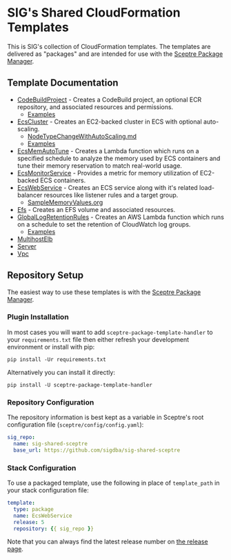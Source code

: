 # SIG's Shared CloudFormation Templates

This is SIG's collection of CloudFormation templates. The templates are
delivered as "packages" and are intended for use with the 
[Sceptre Package Manager](https://github.com/sigdba/sceptre_package_template_handler).

## Template Documentation
- [CodeBuildProject](templates/CodeBuildProject/readme.md) - Creates a CodeBuild project, an optional ECR repository, and associated resources and permissions.
  - [Examples](templates/CodeBuildProject/examples)
- [EcsCluster](templates/EcsCluster/readme.md) - Creates an EC2-backed cluster in ECS with optional auto-scaling.
  - [NodeTypeChangeWithAutoScaling.md](templates/EcsCluster/doc/NodeTypeChangeWithAutoScaling.md)
  - [Examples](templates/EcsCluster/examples)
- [EcsMemAutoTune](templates/EcsMemAutoTune/readme.md) - Creates a Lambda function which runs on a specified schedule to analyze the memory used by ECS containers and tune their memory reservation to match real-world usage.
- [EcsMonitorService](templates/EcsMonitorService/readme.md) - Provides a metric for memory utilization of EC2-backed ECS containers.
- [EcsWebService](templates/EcsWebService/readme.md) - Creates an ECS service along with it's related load-balancer resources like listener rules and a target group.
  - [SampleMemoryValues.org](templates/EcsWebService/doc/SampleMemoryValues.org)
- [Efs](templates/Efs/readme.md) - Creates an EFS volume and associated resources.
- [GlobalLogRetentionRules](templates/GlobalLogRetentionRules/readme.md) - Creates an AWS Lambda function which runs on a schedule to set the retention of CloudWatch log groups.
  - [Examples](templates/GlobalLogRetentionRules/examples)
- [MultihostElb](templates/MultihostElb/readme.md)
- [Server](templates/Server/readme.md)
- [Vpc](templates/Vpc/readme.md)

## Repository Setup

The easiest way to use these templates is with the [Sceptre Package
Manager](https://github.com/sigdba/sceptre_package_template_handler).

### Plugin Installation

In most cases you will want to add `sceptre-package-template-handler` to your
`requirements.txt` file then either refresh your development environment or
install with pip:

```
pip install -Ur requirements.txt
```

Alternatively you can install it directly:

```
pip install -U sceptre-package-template-handler
```

### Repository Configuration

The repository information is best kept as a variable in Sceptre's root
configuration file (`sceptre/config/config.yaml`):

``` yaml
sig_repo:
  name: sig-shared-sceptre
  base_url: https://github.com/sigdba/sig-shared-sceptre
```

### Stack Configuration

To use a packaged template, use the following in place of `template_path` in
your stack configuration file:

``` yaml
template:
  type: package
  name: EcsWebService
  release: 5
  repository: {{ sig_repo }}
```

Note that you can always find the latest release number on [the release page](https://github.com/sigdba/sig-shared-sceptre/releases).
